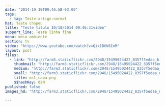 ```yaml
---
date: "2014-10-10T09:46:58-03:00"
tags:
  - tag: Teste-artigo-normal
hat: Teste chapeu
title: "Teste titulo 10/10/2014 09:46:31video"
support_line: Teste linha fina
menu: meio ambiente
section: tv
video: "https://www.youtube.com/watch?v=QixID6N6ImM"
layout: post
files:
  - link: "http://farm3.staticflickr.com/2948/15495024422_8357f5edaa_b.jpg"
    thumbnail: "http://farm3.staticflickr.com/2948/15495024422_8357f5edaa_t.jpg"
    medium: "http://farm3.staticflickr.com/2948/15495024422_8357f5edaa_z.jpg"
    small: "http://farm3.staticflickr.com/2948/15495024422_8357f5edaa_n.jpg"
    title: mst_capa.png
    $$hashKey: 02N
published: false
images_hd: "http://farm3.staticflickr.com/2948/15495024422_8357f5edaa_n.jpg"

---
```

